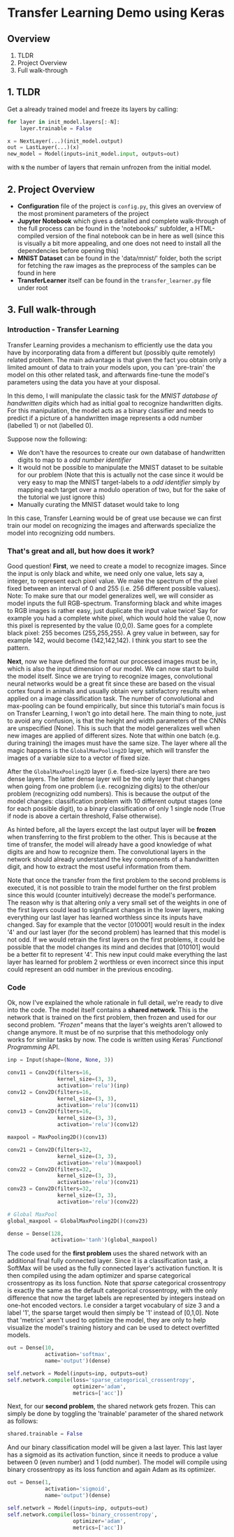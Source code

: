 # Transfer Learning Demo using Keras

## Overview

1. TLDR
2. Project Overview
3. Full walk-through


## 1. TLDR

Get a already trained model and freeze its layers by calling:
```python
for layer in init_model.layers[:-N]:
    layer.trainable = False

x = NextLayer(...)(init_model.output)
out = LastLayer(...)(x)
new_model = Model(inputs=init_model.input, outputs=out)
```
with `N` the number of layers that remain unfrozen from the initial model. 


## 2. Project Overview

* **Configuration** file of the project is `config.py`, this gives an overview of the most prominent parameters of the
project
* **Jupyter Notebook** which gives a detailed and complete walk-through of the full process can be found in the 
'notebooks/' subfolder, a HTML-compiled version of the final notebook can be in here as well (since this is visually a
bit more appealing, and one does not need to install all the dependencies before opening this)
* **MNIST Dataset** can be found in the 'data/mnist/' folder, both the script for fetching the raw images as the 
preprocess of the samples can be found in here
* **TransferLearner** itself can be found in the `transfer_learner.py` file under root



## 3. Full walk-through

### Introduction - Transfer Learning
Transfer Learning provides a mechanism to efficiently use the data you have by incorporating data from a different but
(possibly quite remotely) related problem. The main advantage is that given the fact you obtain only a limited amount of
data to train your models upon, you can 'pre-train' the model on this other related task, and afterwards fine-tune the
model's parameters using the data you have at your disposal.

In this demo, I will manipulate the classic task for the *MNIST database of handwritten digits* which had as initial
goal to recognize handwritten digits. For this manipulation, the model acts as a binary classifier and needs to predict
if a picture of a handwritten image represents a odd number (labelled 1) or not (labelled 0). 

Suppose now the following: 
* We don't have the resources to create our own database of handwritten digits to map to a *odd number identifier*
* It would not be possible to manipulate the MNIST dataset to be suitable for our problem (Note that this is actually 
not the case since it would be very easy to map the MNIST target-labels to a *odd identifier* simply by mapping each 
target over a modulo operation of two, but for the sake of the tutorial we just ignore this)
* Manually curating the MNIST dataset would take to long

In this case, Transfer Learning would be of great use because we can first train our model on recognizing the images and
afterwards specialize the model into recognizing odd numbers.


### That's great and all, but how does it work?

Good question! **First**, we need to create a model to recognize images. Since the input is only black and white, we 
need only one value, lets say a, integer, to represent each pixel value. We make the spectrum of the pixel fixed between 
an interval of 0 and 255 (i.e. 256 different possible values). Note: To make sure that our model generalizes well, we 
will  consider as model inputs the full RGB-spectrum. Transforming black and white images to RGB images is rather easy, 
just duplicate the input value twice! Say for example you had a complete white pixel, which would hold the value 0, now 
this pixel is represented by the value (0,0,0). Same goes for a complete black pixel: 255 becomes (255,255,255). A grey 
value in between, say for example 142, would become (142,142,142). I think you start to see the pattern.

**Next**, now we have defined the format our processed images must be in, which is also the input dimension of our 
model. We can now start to build the model itself. Since we are trying to recognize images, convolutional neural 
networks would  be a great fit since these are based on the visual cortex found in animals and usually obtain very 
satisfactory results  when applied on a image classification task. The number of convolutional and max-pooling can be 
found empirically, but since this tutorial's main focus is on Transfer Learning, I won't go into detail here. The main 
thing to note, just to avoid any confusion, is that the height and width parameters of the CNNs are unspecified (None). 
This is such that the model generalizes well when new images are applied of different sizes. Note that within one batch 
(e.g. during training) the images must have the same size. The layer where all the magic happens is the 
`GlobalMaxPooling2D` layer, which will transfer the images of a variable size to a vector of fixed size.

After the `GlobalMaxPooling2D` layer (i.e. fixed-size layers) there are two dense layers. The latter dense layer will
be the only layer that changes when going from one problem (i.e. recognizing digits) to the other/our problem 
(recognizing odd numbers). This is because the output of the model changes: classification problem with 10 different
output stages (one for each possible digit), to a binary classification of only 1 single node (True if node is above
a certain threshold, False otherwise).

As hinted before, all the layers except the last output layer will be **frozen** when transferring to the first problem
to the other. This is because at the time of transfer, the model will already have a good knowledge of what digits are
and how to recognize them. The convolutional layers in the network should already understand the key components of a
handwritten digit, and how to extract the most useful information from them.

Note that once the transfer from the first problem to the second problems is executed, it is not possible to train the
model further on the first problem since this would (counter intuitively) decrease the model's performance. The reason
why is that altering only a very small set of the weights in one of the first layers could lead to significant changes
in the lower layers, making everything our last layer has learned worthless since its inputs have changed. Say for 
example that the vector [010001] would result in the index '4' and our last layer (for the second problem) has learned
that this model is not odd. If we would retrain the first layers on the first problems, it could be possible that the
model changes its mind and decides that [010101] would be a better fit to represent '4'. This new input could make
everything the last layer has learned for problem 2 worthless or even incorrect since this input could represent an odd
number in the previous encoding.

 
### Code

Ok, now I've explained the whole rationale in full detail, we're ready to dive into the code. The model itself contains
a **shared network**. This is the network that is trained on the first problem, then frozen and used for our second
problem. *"Frozen"* means that the layer's weights aren't allowed to change anymore. It must be of no surprise that this
methodology only works for similar tasks by now. The code is written using Keras' *Functional Programming* API.

```python
inp = Input(shape=(None, None, 3))

conv11 = Conv2D(filters=16,
                kernel_size=(3, 3),
                activation='relu')(inp)
conv12 = Conv2D(filters=16,
                kernel_size=(3, 3),
                activation='relu')(conv11)
conv13 = Conv2D(filters=16,
                kernel_size=(3, 3),
                activation='relu')(conv12)

maxpool = MaxPooling2D()(conv13)

conv21 = Conv2D(filters=32,
                kernel_size=(3, 3),
                activation='relu')(maxpool)
conv22 = Conv2D(filters=32,
                kernel_size=(3, 3),
                activation='relu')(conv21)
conv23 = Conv2D(filters=32,
                kernel_size=(3, 3),
                activation='relu')(conv22)

# Global MaxPool
global_maxpool = GlobalMaxPooling2D()(conv23)

dense = Dense(128,
              activation='tanh')(global_maxpool)
```

The code used for the **first problem** uses the shared network with an additional final fully connected layer. Since it
is a classification task, a SoftMax will be used as the fully connected layer's activation function. It is then compiled 
using the adam optimizer and sparse categorical crossentropy as its loss function. Note that *sparse* categorical 
crossentropy is exactly the same as the default categorical crossentropy, with the only difference that now the target 
labels are represented by integers instead on one-hot encoded vectors. I.e consider a target vocabulary of size 3 and a 
label '1', the sparse target would then simply be '1' instead of [0,1,0]. Note that 'metrics' aren't used to optimize 
the model, they are only to help visualize the model's training history and can be used to detect overfitted models. 
```python
out = Dense(10,
            activation='softmax',
            name='output')(dense)

self.network = Model(inputs=inp, outputs=out)
self.network.compile(loss='sparse_categorical_crossentropy',
                     optimizer='adam',
                     metrics=['acc'])
```

Next, for our **second problem**, the shared network gets frozen. This can simply be done by toggling the 'trainable'
parameter of the shared network as follows:
```python
shared.trainable = False
```

And our binary classification model will be given a last layer. This last layer has a sigmoid as its activation
function, since it needs to produce a value between 0 (even number) and 1 (odd number). The model will compile using 
binary crossentropy as its loss function and again Adam as its optimizer.
```python
out = Dense(1,
            activation='sigmoid',
            name='output')(dense)

self.network = Model(inputs=inp, outputs=out)
self.network.compile(loss='binary_crossentropy',
                     optimizer='adam',
                     metrics=['acc'])
```